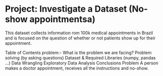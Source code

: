 
# Project: Investigate a Dataset (No-show appointmentsa)
This dataset collects information rom 100k medical appointments in Brazil and is focused on the question of whether or not patients show up for their appointment.

Table of Contents
problem:- What is the problem we are facing?
Problem solving (by asking questions)
Dataset & Required Libraries (numpy, pandas ...)
Data Wrangling
Exploratory Data Analysis
Conclusions
Problem
A person makes a doctor appointment, receives all the instructions and no-show.
